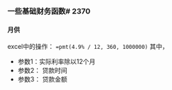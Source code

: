 ### 一些基础财务函数# 2370 
#### 月供
excel中的操作：
`=pmt(4.9% / 12, 360, 1000000)`
其中，
* 参数1：实际利率除以12个月
* 参数2： 贷款时间
* 参数3： 贷款金额
